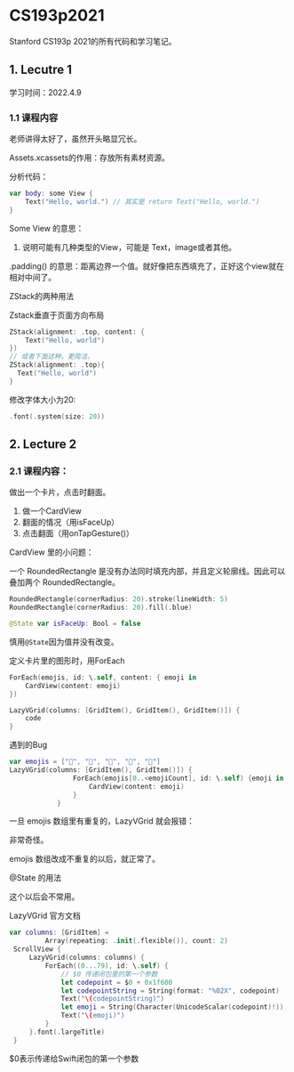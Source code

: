 # CS193p2021

Stanford CS193p 2021的所有代码和学习笔记。

## 1. Lecutre 1 

学习时间：2022.4.9

### 1.1 课程内容

老师讲得太好了，虽然开头略显冗长。

Assets.xcassets的作用：存放所有素材资源。

分析代码：

```swift
var body: some View {
    Text("Hello, world.") // 其实是 return Text("Hello, world.")
}
```

Some View 的意思：

1. 说明可能有几种类型的View，可能是 Text，image或者其他。

.padding() 的意思：距离边界一个值。就好像把东西填充了，正好这个view就在相对中间了。

ZStack的两种用法

Zstack垂直于页面方向布局

```swift
ZStack(alignment: .top, content: {
    Text("Hello, world")
})
// 或者下面这种，更简洁。
ZStack(alignment: .top){
  Text("Hello, world")
}
```

修改字体大小为20: 

```swift
.font(.system(size: 20))
```

## 2. Lecture 2

### 2.1 课程内容：

做出一个卡片，点击时翻面。

1. 做一个CardView
2. 翻面的情况（用isFaceUp）
3. 点击翻面（用onTapGesture()）

CardView 里的小问题：

一个 RoundedRectangle 是没有办法同时填充内部，并且定义轮廓线。因此可以叠加两个 RoundedRectangle。

```swift
RoundedRectangle(cornerRadius: 20).stroke(lineWidth: 5)
RoundedRectangle(cornerRadius: 20).fill(.blue)
```

```swift
@State var isFaceUp: Bool = false
```

慎用`@State`因为值并没有改变。



定义卡片里的图形时，用ForEach

```swift
ForEach(emojis, id: \.self, content: { emoji in
    CardView(content: emoji)
})
```

```swift
LazyVGrid(columns: [GridItem(), GridItem(), GridItem()]) {
    code
}
```



遇到的Bug

```swift
var emojis = ["🦏", "🦏", "🦚", "🐶", "🐶"]
LazyVGrid(columns: [GridItem(), GridItem()]) {
                ForEach(emojis[0..<emojiCount], id: \.self) {emoji in
                    CardView(content: emoji)
                }
            }
```

一旦 emojis 数组里有重复的，LazyVGrid 就会报错：



非常奇怪。

emojis 数组改成不重复的以后，就正常了。



@State 的用法

这个以后会不常用。



LazyVGrid 官方文档

```swift
var columns: [GridItem] =
         Array(repeating: .init(.flexible()), count: 2)
 ScrollView {
     LazyVGrid(columns: columns) {
         ForEach((0...79), id: \.self) {
             // $0 传递闭包里的第一个参数
             let codepoint = $0 + 0x1f600
             let codepointString = String(format: "%02X", codepoint)
             Text("\(codepointString)")
             let emoji = String(Character(UnicodeScalar(codepoint)!))
             Text("\(emoji)")
         }
     }.font(.largeTitle)
 }
```

$0表示传递给Swift闭包的第一个参数

